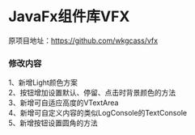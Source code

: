 # JavaFx组件库VFX
原项目地址：https://github.com/wkgcass/vfx
### 修改内容
1、新增Light颜色方案<br>
2、按钮增加设置默认、停留、点击时背景颜色的方法<br>
3、新增可自适应高度的VTextArea<br>
4、新增可自定义内容的类似LogConsole的TextConsole<br>
5、新增按钮设置圆角的方法<br>
